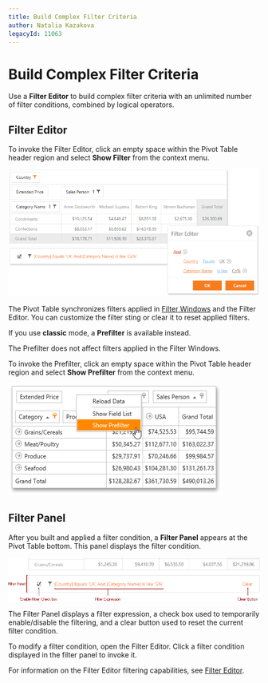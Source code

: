 ```yaml
---
title: Build Complex Filter Criteria
author: Natalia Kazakova
legacyId: 11063
---
```

# Build Complex Filter Criteria
Use a **Filter Editor** to build complex filter criteria with an unlimited number of filter conditions, combined by logical operators.

## Filter Editor

To invoke the Filter Editor, click an empty space within the Pivot Table header region and select **Show Filter** from the context menu.

![EU_Filter](../../../../images/img15870.png)

The Pivot Table synchronizes filters applied in [Filter Windows](filter-data-by-field-values/using-filter-popup-windows.md) and the Filter Editor. You can customize the filter sting or clear it to reset applied filters.

If you use **classic** mode, a **Prefilter** is available instead.

The Prefilter does not affect filters applied in the Filter Windows.

To invoke the Prefilter, click an empty space within the Pivot Table header region and select **Show Prefilter** from the context menu.

![EU_ShowPrefilter](../../../../images/img15872.png)

## Filter Panel

After you built and applied a filter condition, a **Filter Panel** appears at the Pivot Table bottom. This panel displays the filter condition.

![EU_PrefilterPanel](../../../../images/img15871.png)

The Filter Panel displays a filter expression, a check box used to temporarily enable/disable the filtering, and a clear button used to reset the current filter condition.

To modify a filter condition, open the Filter Editor. Click a filter condition displayed in the filter panel to invoke it.

For information on the Filter Editor filtering capabilities, see [Filter Editor](../../../filter-editor.md).
